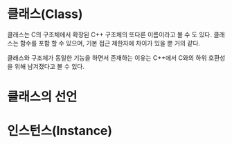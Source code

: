 # 클래스(Class)

클래스는 C의 구조체에서 확장된 C++ 구조체의 또다른 이름이라고 볼 수 도 있다. 클래스는 함수를 포함 할 수 있으며, 기본 접근 제한자에 차이가 있을 뿐 거의 같다.

클래스와 구조체가 동일한 기능을 하면서 존재하는 이유는 C++에서 C와의 하위 호환성을 위해 남겨졌다고 볼 수 있다.

# 클래스의 선언

# 인스턴스(Instance)